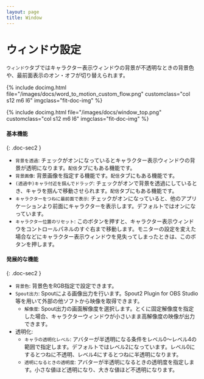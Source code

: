 ```yaml
---
layout: page
title: Window
---
```


# ウィンドウ設定

`ウィンドウ`タブではキャラクター表示ウィンドウの背景が不透明なときの背景色や、最前面表示のオン・オフが切り替えられます。

{% include docimg.html file="/images/docs/word_to_motion_custom_flow.png" customclass="col s12 m6 l6" imgclass="fit-doc-img" %}

<div class="row">
{% include docimg.html file="/images/docs/window_top.png" customclass="col s12 m6 l6" imgclass="fit-doc-img" %}
</div>


#### 基本機能
{: .doc-sec2 }

<div class="doc-ul" markdown="1">

- `背景を透過`: チェックがオンになっているとキャラクター表示ウィンドウの背景が透明になります。`配信`タブにもある機能です。
- `背景画像`: 背景画像を指定する機能です。`配信`タブにもある機能です。
- `(透過中)キャラ付近を掴んでドラッグ`: チェックがオンで背景を透過にしているとき、キャラを掴んで移動させられます。`配信`タブにもある機能です。
- `キャラクターをつねに最前面で表示`: チェックがオンになっていると、他のアプリケーションより前面にキャラクターを表示します。デフォルトではオンになっています。
- `キャラクター位置のリセット`: このボタンを押すと、キャラクター表示ウィンドウをコントロールパネルのすぐ右まで移動します。モニターの設定を変えた場合などにキャラクター表示ウィンドウを見失ってしまったときは、このボタンを押します。

</div>

#### 発展的な機能
{: .doc-sec2 }

<div class="doc-ul" markdown="1">

- `背景色`: 背景色をRGB指定で設定できます。
- `Spout出力`: Spoutによる画像出力を行います。Spout2 Plugin for OBS Studio等を用いて外部の他ソフトから映像を取得できます。
    - `解像度`: Spout出力の画面解像度を選択します。とくに固定解像度を指定した場合、キャラクターウィンドウが小さいまま高解像度の映像が出力できます。
- 透明化:
    - `キャラの透明化レベル`: アバターが半透明になる条件をレベル0～レベル4の範囲で指定します。デフォルトではレベル2になっています。レベル0にするとつねに不透明、レベル4にするとつねに半透明になります。
    - `透明になるときの透明度`: アバターが半透明になるときの透明度を指定します。小さな値ほど透明になり、大きな値ほど不透明になります。

</div>
